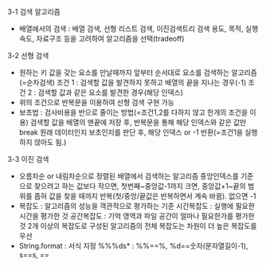 3-1 검색 알고리즘 
- 배열에서의 검색 : 배열 검색, 선형 리스트 검색, 이진검색트리 검색 
용도, 목적, 실행 속도, 자료구조 등을 고려하여 알고리즘을 선택(tradeoff)

3-2 선형 검색 
- 원하는 키 값을 갖는 요소를 만날때까지 앞부터 순서대로 요소를 검색하는 알고리즘(=순차검색)
조건 1 : 검색할 값을 발견하지 못하고 배열의 끝을 지나는 경우(-1)
조건 2 : 검색할 값과 같은 요소를 발견한 경우(해당 인덱스)
- 위의 조건으로 반복문을 이용하여 선형 검색 구현 가능 
- 보초법 : 검사비용을 반으로 줄이는 방법(=조건1,2를 다하지 않고 한개의 조건을 이용) 
검색할 값을 배열의 맨끝에 저장 후, 반복문을 통해 해당 인덱스와 같은 값만 break 
원래 데이터인지 보초인지를 판단 후, 해당 인덱스 or -1 반환(=조건1을 실행하지 않아도 됨.)

3-3 이진 검색 
- 오름차순 or 내림차순으로 정렬된 배열에서 검색하는 알고리즘 
중앙인덱스를 기준으로 찾으려고 하는 값보다 작으면, 첫번째~중앙값-1까지 크면, 중앙값+1~끝의 
범위를 좁혀 값을 찾을 때까지 반복(첫/중앙/끝값은 반복하면서 계속 바뀜). 없으면 -1
- 복잡도 : 알고리즘의 성능을 객관적으로 평가하는 기준
시간복잡도 : 실행에 필요한 시간을 평가한 것 
공간복잡도 : 기억 영역과 파일 공간이 얼마나 필요한가를 평가한 것 
2개 이상의 복잡도로 구성된 알고리즘의 전체 복잡도는 차원이 더 높은 복잡도를 우선
- String.format : 서식 지정 
%%%ds* : %%==%, %d==숫자(문자열길이-1), s==s, *==*
                            